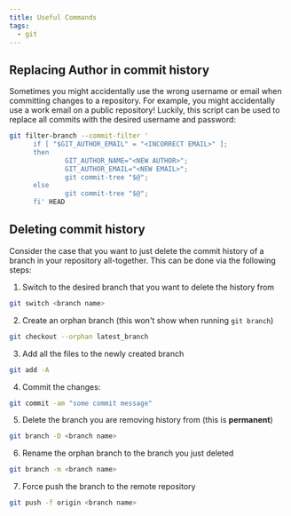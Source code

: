 ```yaml
---
title: Useful Commands
tags:
  - git
---
```

## Replacing Author in commit history

Sometimes you might accidentally use the wrong username or email when committing changes to a repository. For example, you might accidentally use a work email on a public repository!
Luckily, this script can be used to replace all commits with the desired username and password:

```bash
git filter-branch --commit-filter '
      if [ "$GIT_AUTHOR_EMAIL" = "<INCORRECT EMAIL>" ];
      then
              GIT_AUTHOR_NAME="<NEW AUTHOR>";
              GIT_AUTHOR_EMAIL="<NEW EMAIL>";
              git commit-tree "$@";
      else
              git commit-tree "$@";
      fi' HEAD
```

## Deleting commit history
Consider the case that you want to just delete the commit history of a branch in your repository all-together. This can be done via the following steps:

1. Switch to the desired branch that you want to delete the history from
```bash
git switch <branch name>
```
2. Create an orphan branch (this won't show when running `git branch`)
```bash
git checkout --orphan latest_branch
```
3. Add all the files to the newly created branch
```bash
git add -A
```
4. Commit the changes:
```bash
git commit -am "some commit message"
```
5. Delete the branch you are removing history from (this is **permanent**)
```bash
git branch -D <branch name>
```
6. Rename the orphan branch to the branch you just deleted
```bash
git branch -m <branch name>
```
7. Force push the branch to the remote repository
```bash
git push -f origin <branch name>
```